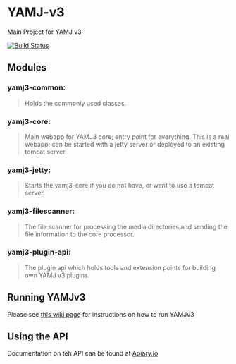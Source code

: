 YAMJ-v3
=======

Main Project for YAMJ v3

[![Build Status](http://jenkins.omertron.com/job/YAMJv3/badge/icon)](http://jenkins.omertron.com/job/YAMJv3)

Modules
-------
### yamj3-common:
> Holds the commonly used classes.

### yamj3-core:
> Main webapp for YAMJ3 core; entry point for everything.
This is a real webapp; can be started with a jetty server or deployed to an existing tomcat server.

### yamj3-jetty:
> Starts the yamj3-core if you do not have, or want to use a tomcat server.

### yamj3-filescanner:
> The file scanner for processing the media directories and sending the file information to the core processor.

### yamj3-plugin-api:
> The plugin api which holds tools and extension points for building own YAMJ v3 plugins.

Running YAMJv3
--------------
Please see [this wiki page](https://github.com/YAMJ/yamj-v3/wiki/Getting-Started-with-the-Alpha-Test) for instructions on how to run YAMJv3

Using the API
-------------
Documentation on teh API can be found at [Apiary.io](http://docs.yamj.apiary.io/#)
